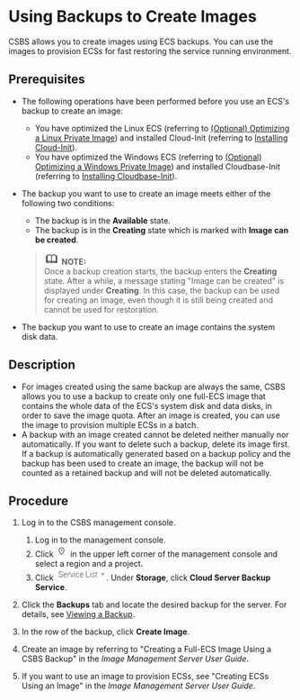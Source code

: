 # Using Backups to Create Images<a name="EN-US_TOPIC_0067911222"></a>

CSBS allows you to create images using ECS backups. You can use the images to provision ECSs for fast restoring the service running environment.

## Prerequisites<a name="section17298602104539"></a>

-   The following operations have been performed before you use an ECS's backup to create an image:
    -   You have optimized the Linux ECS \(referring to  [\(Optional\) Optimizing a Linux Private Image](https://docs.otc.t-systems.com/usermanual/ims/en-us_topic_0047501133.html)\) and installed Cloud-Init \(referring to  [Installing Cloud-Init](https://docs.otc.t-systems.com/usermanual/ims/en-us_topic_0030730603.html)\).
    -   You have optimized the Windows ECS \(referring to  [\(Optional\) Optimizing a Windows Private Image](https://docs.otc.t-systems.com/usermanual/ims/en-us_topic_0047501112.html)\) and installed Cloudbase-Init \(referring to  [Installing Cloudbase-Init](https://docs.otc.t-systems.com/usermanual/ims/en-us_topic_0030730602.html)\).

-   The backup you want to use to create an image meets either of the following two conditions:

    -   The backup is in the  **Available**  state.
    -   The backup is in the  **Creating**  state which is marked with  **Image can be created**.

    >![](public_sys-resources/icon-note.gif) **NOTE:**   
    >Once a backup creation starts, the backup enters the  **Creating**  state. After a while, a message stating "Image can be created" is displayed under  **Creating**. In this case, the backup can be used for creating an image, even though it is still being created and cannot be used for restoration.  

-   The backup you want to use to create an image contains the system disk data.

## Description<a name="section13781852174819"></a>

-   For images created using the same backup are always the same, CSBS allows you to use a backup to create only one full-ECS image that contains the whole data of the ECS's system disk and data disks, in order to save the image quota. After an image is created, you can use the image to provision multiple ECSs in a batch.
-   A backup with an image created cannot be deleted neither manually nor automatically. If you want to delete such a backup, delete its image first. If a backup is automatically generated based on a backup policy and the backup has been used to create an image, the backup will not be counted as a retained backup and will not be deleted automatically.

## Procedure<a name="section20267152222857"></a>

1.  Log in to the CSBS management console.
    1.  Log in to the management console.
    2.  Click  ![](figures/icon-region.png)  in the upper left corner of the management console and select a region and a project.
    3.  Click  ![](figures/icon-servicelist.png). Under  **Storage**, click  **Cloud Server Backup Service**.

2.  Click the  **Backups**  tab and locate the desired backup for the server. For details, see  [Viewing a Backup](viewing-a-backup.md).
3.  In the row of the backup, click  **Create Image**.
4.  Create an image by referring to "Creating a Full-ECS Image Using a CSBS Backup" in the  _Image Management Server User Guide_.
5.  If you want to use an image to provision ECSs, see "Creating ECSs Using an Image" in the  _Image Management Server User Guide_.

